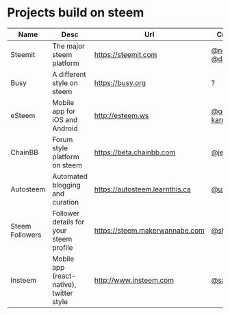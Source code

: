 # Projects build on steem
Name | Desc | Url | Creators | Status
---- | ---- | --- | -------- | ------
Steemit | The major steem platform | https://steemit.com | [@ned](https://steemit.com/@ned), [@dan](https://steemit.com/@dan) | Operating (beta)
Busy | A different style on steem | https://busy.org | ? | Operating 
eSteem | Mobile app for iOS and Android | http://esteem.ws | [@good-karma](https://steemit.com/@good-karma) | Operating
ChainBB | Forum style platform on steem | https://beta.chainbb.com | [@jesta](https://steemit.com/@jesta) | Operating (beta)
Autosteem | Automated blogging and curation | https://autosteem.learnthis.ca | [@unipsycho](https://steemit.com/@unipsycho)| Operating
Steem Followers | Follower details for your steem profile | https://steem.makerwannabe.com | [@shaunmza](https://steemit.com/@shaunmza)
Insteem | Mobile app (react-native), twitter style | http://www.insteem.com | [@sarasate](https://steemit.com) | Prototype (Alpha)
